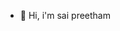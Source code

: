 - 👋 Hi, i'm sai preetham
    
    
    

<!---
SaiCher21/SaiCher21 is a ✨ special ✨ repository because its `README.md` (this file) appears on your GitHub profile.
You can click the Preview link to take a look at your changes.
--->
